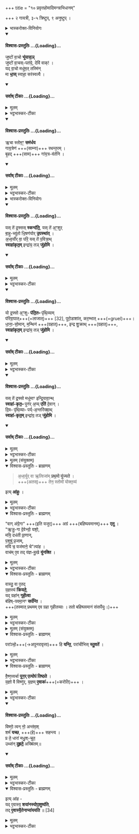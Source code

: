 +++
title = "१० प्रवृत्तहोमादिमन्त्राभिधानम्"

+++
२ गायत्री, ३-५ त्रिष्टुप्, ९ अनुष्टुप् ।

<details><summary>भास्करोक्त-विनियोगः</summary>

1अथ प्रवृताहुती जुहोति - जुष्टो वाचः, ऋचा स्तोममिति द्वाभ्याम् । प्रथमाऽनुष्टुप् विषमपादा, द्वितीया गायत्री ॥ 
</details>
<div class="js_include" newlevelforh1="4" title="विश्वास-प्रस्तुतिः" unfilled url="/vedAH_yajuH/taittirIyam/sArasvata-vibhAgaH/saMhitA/Rk/vishvAsa-prastutiH/3/1/10_pravRttahomAdimantrAbhidhAnam/02_juShTo_vAcho.md">
<details open><summary><h4>विश्वास-प्रस्तुतिः ...{Loading}...</h4></summary>

जुष्टो॑ वा॒चो **भू॑यास॒ञ्**  
जुष्टो॑ वा॒चस्-पत॑ये॒, देवि॑ वाक्! ।   
यद् वा॒चो मधु॑म॒त् तस्मि॑न्  
मा **धा॒स्** स्वाहा॒ सर॑स्वत्यै ।
</details>
</div>
<div class="js_include" newlevelforh1="4" title="सर्वाष् टीकाः" unfilled url="/vedAH_yajuH/taittirIyam/sArasvata-vibhAgaH/saMhitA/Rk/sarvASh_TIkAH/3/1/10_pravRttahomAdimantrAbhidhAnam/02_juShTo_vAcho.md">
<details open><summary><h4>सर्वाष् टीकाः ...{Loading}...</h4></summary>
<details><summary>मूलम्</summary>

जुष्टो॑ वा॒चो भू॑यास॒ञ्जुष्टो॑ वा॒चस्पत॑ये॒ देवि॑ वाक् ।   
यद्वा॒चो मधु॑म॒त्तस्मि॑न्मा धा॒स्स्वाहा॒ सर॑स्वत्यै ।
</details>
<details><summary>भट्टभास्कर-टीका</summary>

जुष्टः इष्टः वाचः भूयासम् । वाचस्पतये मनसे प्राणाय जुष्टः भूयासमित्येव । षष्ठ्यर्थे चतुर्थी । 'सावेकाचः' इति वाचः षष्ठ्या उदात्तत्वम् । 'षष्ठ्याः पतिपुत्र' इति सत्वम् । 'नित्यं मन्त्रे' इति जुष्टशब्द आद्युदात्तः । हे देवि वाक् यद्वाचः पदं वास्तवं मधुमत् मधुरं तस्मिन् मा धाः धेहि स्थापय । सरस्वत्यै तुभ्यं स्वाहुतमिदमस्तु । दधातेर्लोटि 'बहुलं छन्दसि' इति शपो लुक् ॥
</details>
</details>
</div>
<div class="js_include" newlevelforh1="4" title="विश्वास-प्रस्तुतिः" unfilled url="/vedAH_yajuH/taittirIyam/sArasvata-vibhAgaH/saMhitA/Rk/vishvAsa-prastutiH/3/1/10_pravRttahomAdimantrAbhidhAnam/05_RchA_stomam.md">
<details open><summary><h4>विश्वास-प्रस्तुतिः ...{Loading}...</h4></summary>

ऋ॒चा स्तोम॒ꣳ॒ **सम॑र्धय**  
गाय॒त्रेण॑ +++(साम्ना)+++ रथन्त॒रम् ।  
बृ॒हद् +++(साम)+++ गा॑य॒त्र-व॑र्तनि ।
</details>
</div>
<div class="js_include" newlevelforh1="4" title="सर्वाष् टीकाः" unfilled url="/vedAH_yajuH/taittirIyam/sArasvata-vibhAgaH/saMhitA/Rk/sarvASh_TIkAH/3/1/10_pravRttahomAdimantrAbhidhAnam/05_RchA_stomam.md">
<details open><summary><h4>सर्वाष् टीकाः ...{Loading}...</h4></summary>
<details><summary>मूलम्</summary>

ऋ॒चा स्तोम॒ꣳ॒ सम॑र्धय गाय॒त्रेण॑ रथन्त॒रम् ।  
बृ॒हद्गा॑य॒त्रव॑र्तनि ।
</details>
<details><summary>भट्टभास्कर-टीका</summary>

2अथ द्वितीया - ऋचा योनिभूतया स्तोमं स्तोत्रं समर्धय समृद्धिं कुरु । गायत्रेण साम्ना रथन्तरं समर्धय । बृहच्च साम गायत्रवर्तनि गायत्रपदभक्तिकं समर्धय तदनुगतं कुर्विति समर्धय हे वाक् ।  
प्रवृतेषु ऋत्विक्षु सम्यग्यज्ञप्रवृत्तौ यथोक्तसमृद्धिकं सर्वं भवतीति ॥
</details>
</details>
</div>
<details><summary>भास्करोक्त-विनियोगः</summary>

8द्रप्साननुमन्त्रयते - यस्ते इति तिसृभिस्त्रिष्टुभिः । 
</details>
<div class="js_include" newlevelforh1="4" title="विश्वास-प्रस्तुतिः" unfilled url="/vedAH_yajuH/taittirIyam/sArasvata-vibhAgaH/saMhitA/Rk/vishvAsa-prastutiH/3/1/10_pravRttahomAdimantrAbhidhAnam/09_yas_te.md">
<details open><summary><h4>विश्वास-प्रस्तुतिः ...{Loading}...</h4></summary>

यस् ते॑ द्र॒फ्सस् **स्कन्द॑ति॒**, यस् ते॑ अ॒ꣳ॒शुर्  
बा॒हु-च्यु॑तो धि॒षण॑योर् **उ॒पस्था॑त्** ।   
अ॒ध्व॒र्योर् वा॒ परि॒ यस् ते॑ प॒वित्रा॒थ्   
**स्वाहा॑कृत॒म्** इन्द्रा॑य॒ तञ् **जु॑होमि** ।
</details>
</div>
<div class="js_include" newlevelforh1="4" title="सर्वाष् टीकाः" unfilled url="/vedAH_yajuH/taittirIyam/sArasvata-vibhAgaH/saMhitA/Rk/sarvASh_TIkAH/3/1/10_pravRttahomAdimantrAbhidhAnam/09_yas_te.md">
<details open><summary><h4>सर्वाष् टीकाः ...{Loading}...</h4></summary>
<details><summary>मूलम्</summary>

यस्ते॑ द्र॒फ्सस्स्कन्द॑ति॒ यस्ते॑ अ॒ꣳ॒शुर्बा॒हुच्यु॑तो धि॒षण॑योरु॒पस्था॑त् ।   
अ॒ध्व॒र्योर्वा॒ परि॒ यस्ते॑ प॒वित्रा॒थ्स्वाहा॑कृत॒मिन्द्रा॑य॒ तञ्जु॑होमि ।
</details>
<details><summary>भट्टभास्कर-टीका</summary>

तत्र प्रथमा - यस्ते इति ॥ 'अंशुः' इति प्रथमपादान्तः । हे सोम यस्तेऽभिषूयमाणस्य द्रप्सो रसस्स्कन्दति । यो वा तवांशुः सूक्ष्मलतावयवः बाहुच्युतः बाह्वोर्हस्तयोश्च्युतः निपतितः संलग्नः । थाथादिस्वरं बाधित्वा व्यत्ययेन सप्तमीपूर्वपदप्रकृतिस्वरत्वम् । धिषणयोरुपस्थात् - अधिषवणफलके धिषणे । दृश्यते हि 'धिषाणे वीडू' इति । तयोरुपस्थादुत्सङ्गात् हस्तयोश्च्युतः । अध्वर्योरिति । यद्वा यो वा तव रसः पवित्रात् दशापवित्रात् विततात्पतितः सर्वतस्स्कन्दति तं सर्वं स्वाहाकृतं स्वाहाकारेण प्रक्षिप्तं स्वाहाकृतवदवृधानिपतितं कृत्वा इन्द्राय जुहोमि स्वाहुतमेव करोमि । स्वाहाशब्दस्योर्यादित्वेन गतित्वात् 'गतिरनन्तरः' इति पूर्वपदप्रकृतिस्वरत्वम् ॥
</details>
</details>
</div>
<div class="js_include" newlevelforh1="4" title="विश्वास-प्रस्तुतिः" unfilled url="/vedAH_yajuH/taittirIyam/sArasvata-vibhAgaH/saMhitA/Rk/vishvAsa-prastutiH/3/1/10_pravRttahomAdimantrAbhidhAnam/12_yo_draphso.md">
<details open><summary><h4>विश्वास-प्रस्तुतिः ...{Loading}...</h4></summary>

यो द्र॒फ्सो अ॒ꣳ॒शुᳶ **प॑ति॒तᳶ** पृ॑थि॒व्याम्  
प॑रिवा॒पात्+++(=लाजात्)+++ [32],  पुरो॒डाशा॑त्, कर॒म्भात् +++(=gruel)+++।   
धा॒ना॒-सो॒मान्, म॒न्थिन॑ +++(ग्रहात्)+++, इन्द्र शु॒क्राथ् +++(ग्रहात्)+++,  
**स्वाहा॑कृत॒म्** इन्द्रा॑य॒ तञ् **जु॑होमि** ।
</details>
</div>
<div class="js_include" newlevelforh1="4" title="सर्वाष् टीकाः" unfilled url="/vedAH_yajuH/taittirIyam/sArasvata-vibhAgaH/saMhitA/Rk/sarvASh_TIkAH/3/1/10_pravRttahomAdimantrAbhidhAnam/12_yo_draphso.md">
<details open><summary><h4>सर्वाष् टीकाः ...{Loading}...</h4></summary>
<details><summary>मूलम्</summary>

यो द्र॒फ्सो अ॒ꣳ॒शुᳶ प॑ति॒तᳶ पृ॑थि॒व्याम्प॑रिवा॒पात् [32]  पु॒रो॒डाशा॑त्कर॒म्भात् ।   
धा॒ना॒सो॒मान्म॒न्थिन॑ इन्द्र शु॒क्राथ्स्वाहा॑कृत॒मिन्द्रा॑य॒ तञ्जु॑होमि ।
</details>
<details><summary>भट्टभास्कर-टीका</summary>

4अथ द्वितीया - यो द्रप्स इति ॥ **सोमात् यो द्रप्सो** वा **अंशुर्** वा **पृथिव्यां पतितः** परिवापादिभ्यश्च । हे **इन्द्र तं स्वाहाकृतं** इन्द्रायेश्वराय तुभ्यं **जुहोमि** हुतमेव करोमि ।  
**परिवापाः** व्रीहिप्रभवा लाजाः ।  
**पुरोडाशः** पिष्टमयः ।  
**करम्भः** सक्त्व्-आज्य-संयोग-विशेषः । धानाश्च सोमश्च **धानासोमम्** । 'जातिरप्राणिनाम्' इत्येकवद्भावः ।  
**धानाः** तण्डुलप्रभवाः लाजप्रकाराः ।  
**सोमो** लतात्मा ।  
यद्वा - सवनीयैः साहचर्यात् पारिशेष्याच्च सोमविषया मैत्रावरुणी पयस्या सोमशब्देनोच्यते ।  
यथा धानाः करम्भः परिवापः पुरोडाशः पयस्या पङ्क्तिराप्यत इति ।  
**मन्थी शुक्रश्च** ग्रहौ ॥
</details>
</details>
</div>
<div class="js_include" newlevelforh1="4" title="विश्वास-प्रस्तुतिः" unfilled url="/vedAH_yajuH/taittirIyam/sArasvata-vibhAgaH/saMhitA/Rk/vishvAsa-prastutiH/3/1/10_pravRttahomAdimantrAbhidhAnam/15_yas_te.md">
<details open><summary><h4>विश्वास-प्रस्तुतिः ...{Loading}...</h4></summary>

यस् ते॑ द्र॒फ्सो मधु॑माꣳ इन्द्रि॒यावा॒न्थ्  
**स्वाहा॑-कृत॒ᳶ** पुन॑र् अ॒प्य् **एति॑** दे॒वान् ।   
दि॒वᳶ पृ॑थि॒व्याᳶ पर्य्-अ॒न्तरि॑ख्षा॒थ्  
**स्वाहा॑-कृत॒म्** इन्द्रा॑य॒ तञ् **जु॑होमि** ।
</details>
</div>
<div class="js_include" newlevelforh1="4" title="सर्वाष् टीकाः" unfilled url="/vedAH_yajuH/taittirIyam/sArasvata-vibhAgaH/saMhitA/Rk/sarvASh_TIkAH/3/1/10_pravRttahomAdimantrAbhidhAnam/15_yas_te.md">
<details open><summary><h4>सर्वाष् टीकाः ...{Loading}...</h4></summary>
<details><summary>मूलम्</summary>

यस्ते॑ द्र॒फ्सो मधु॑माꣳ इन्द्रि॒यावा॒न्थ्स्वाहा॑कृत॒ᳶ पुन॑र॒प्येति॑ दे॒वान् ।   
दि॒वᳶ पृ॑थि॒व्याᳶ पर्य॒न्तरि॑ख्षा॒थ्स्वाहा॑कृत॒मिन्द्रा॑य॒ तञ्जु॑होमि ।
</details>
<details><summary>भट्टभास्कर-टीका</summary>

5अथ तृतीया - यस्ते इति ॥ हे सोम यस्ते द्रप्सो मधुमान् मधुररसवान् इन्द्रियावान् वीर्यवांश्च भूत्वा स्वाहाकृतः पुनर्देवानप्येति गच्छति । दिवो वा पृथिव्या वा अन्तरिक्षाद्वा यत्र यत्र स्कन्नः ततस्सर्वस्मादागत्य पुनरपि देवान्प्राप्नोति मम स्वाहाकारेण तमहमिन्द्राय स्वाहाकृतं कृत्वा जुहोमि साऽपि तथा करोत्विति । 'मन्त्रे सोमाश्व' इतीन्द्रियशब्दस्य दीर्घत्वम् । 'ऊडिदम्' इति दिवो विभक्तिरुदात्ता । 'उदात्तयणः' इति पृथिव्याः ॥
</details>
<details><summary>मूलम् (संयुक्तम्)</summary>

अ॒ध्व॒र्युर्वा ऋ॒त्विजा॑म्प्रथ॒मो यु॑ज्यते॒ तेन॒ स्तोमो॑ योक्त॒व्य॑ इत्या॑हु॒र्वाग॑ग्रे॒गा अग्र॑ एत्वृजु॒गा दे॒वेभ्यो॒ यशो॒ मयि॒ दध॑ती प्रा॒णान्प॒शुषु॑ प्र॒जाम्मयि॑ [33]  च॒ यज॑माने॒ चेत्या॑ह॒ वाच॑मे॒व तद्य॑ज्ञमु॒खे यु॑नक्ति॒ वास्तु॒ वा ए॒तद्य॒ज्ञस्य॑ क्रियते॒ यद्ग्रहा॑न्गृही॒त्वा ब॑हिष्पवमा॒नꣳ सर्प॑न्ति
</details>
</details>
</div>
<details open><summary>विश्वास-प्रस्तुतिः - ब्राह्मणम्</summary>

> अ॒ध्व॒र्युर् वा ऋ॒त्विजा॑म् **प्रथ॒मो यु॑ज्यते** ।  
+++(अतस्)+++ तेन॒ स्तोमो॑ योक्त॒व्य॑ 

इत्य् **आ॑हुः** ।  
</details>
<details><summary>मूलम्</summary>

अ॒ध्व॒र्युर्वा ऋ॒त्विजा॑म्प्रथ॒मो यु॑ज्यते ।  
तेन॒ स्तोमो॑ योक्त॒व्य॑ इत्या॑हुः ।  
</details>
<details><summary>भट्टभास्कर-टीका</summary>

6अथ 'वागग्रेगाः' इत्यस्य वक्ष्यमाणस्य मन्त्रस्य ब्राह्मणं - अध्वर्युर्वा इत्यादि ॥  
**ऋत्विजां** मध्ये **अध्वर्युः प्रथमः** बहिष्पवमानाय संसर्पणे **युज्यते** ।  
अथ तस्य प्राथम्यात्तेनैव प्रथमं **स्तोमो योक्तव्य** इत्याहुः । 
</details>
<details open><summary>विश्वास-प्रस्तुतिः - ब्राह्मणम्</summary>

"वाग् अ॑ग्रे॒गा" +++(इति यजुर्)+++ अग्र॑ +++(बहिष्पवमानम्)+++ **एतु** ।  
"ऋ॒जु॒-गा दे॒वेभ्यो॒ यशो॒,  
मयि॒ दध॑ती प्रा॒णान्,  
प॒शुषु॑ प्र॒जाम्,  
मयि॑ च॒ यज॑माने॒ चे"त्या॑ह ।  
वाच॑म् ए॒व तद् य॑ज्ञ-मु॒खे **यु॑नक्ति** ।  
</details>
<details><summary>मूलम्</summary>

वाग॑ग्रे॒गा अग्र॑ एतु ।  
ऋ॒जु॒गा  दे॒वेभ्यो॒ यशो॒ मयि॒ दध॑ती प्रा॒णान्प॒शुषु॑ प्र॒जाम्मयि॑ च॒ यज॑माने॒ चेत्या॑ह ।  
वाच॑मे॒व तद्य॑ज्ञमु॒खे यु॑नक्ति ।  
</details>
<details><summary>भट्टभास्कर-टीका</summary>

तस्मात् सर्पणकाले 'वागग्रेगाः' इत्यादिकं यजुर् यद् आह  
तेन प्रथमम् अध्वर्युः वाचं यज्ञ-मुखे बहिष्-पवमानारम्भे युनक्ति  
यद् वाचं बाहीष्पवमानं यज्ञ-मुखे ऽध्वर्युर् युनक्ति  
एवं स्तोमो युक्तो योजितो भवति ।

मन्त्रार्थस्तु - **वागग्रेगाः** सर्वस्याग्रे गच्छन्ती **अग्रे** प्रथमं बहिष्पवमानम् **एतु** । 'जनसन' इति विट्' 'विड्वनोरनुनासिकस्स्यात्' इत्यात्वम् ।

ईदृशी सती गच्छत्वित्याह - **ऋजुगाः** ऋजुमार्गेण गच्छन्ती देवेभ्यः देवार्थमवक्रगमना देवानेवं गच्छन्तीत्यर्थः । पूर्ववद्विट् । मयि यशो दधती स्थापयान्ती सुष्ठु प्रचारणात्प्राणान् पशुषु दधती सम्यग्यागनिष्पत्तेः प्रजां मयि च यजमाने दधती अग्रे गच्छत्विति ।
</details>
<details open><summary>विश्वास-प्रस्तुतिः - ब्राह्मणम्</summary>

वास्तु॒ वा ए॒तद्  
य॒ज्ञस्य॑ **क्रियते॒**,  
यद् ग्रहा॑न् **गृही॒त्वा**  
ब॑हिष्-पवमा॒नꣳ **सर्प॑न्ति** ।  
+++(तस्मात् प्रथमम् एव ग्रहा गृहीतव्याः । ततो बहिष्पवमानं संसर्पेयुः।)+++
</details>
<details><summary>मूलम्</summary>

वास्तु॒ वा ए॒तद्य॒ज्ञस्य॑ क्रियते ।  
यद्ग्रहा॑न्गृही॒त्वा ब॑हिष्पवमा॒नꣳ सर्प॑न्ति ।  
</details>
<details><summary>भट्टभास्कर-टीका</summary>

वास्तु वा एतद्यज्ञस्येत्यादि ।  
वास्तु-ग्रहणम् एतद् यज्ञस्य क्रियते  
यद् **ग्रहान् गृहीत्वा बहिष्पवमानं सर्पन्ति****  
तस्मात् प्रथमम् एव ग्रहा गृहीतव्याः । ततो बहिष्पवमानं संसर्पेयुर् इति । एवं हि यज्ञो वास्तुमान् भवति ॥
</details>
<details><summary>मूलम् (संयुक्तम्)</summary>

परा॑ञ्चो॒ हि यन्ति॒ परा॑चीभिस्स्तु॒वते॑ वैष्ण॒व्यर्चा पुन॒रेत्योप॑ तिष्ठते य॒ज्ञो वै विष्णु॑र्य॒ज्ञमे॒वाक॒र् विष्णो॒ त्वन्नो॒ अन्त॑म॒श्शर्म॑ यच्छ सहन्त्य । प्र ते॒ धारा॑ मधु॒श्चुत॒ उथ्स॑न्दुह्रते॒ अख्षि॑त॒मित्या॑ह॒ यदे॒वास्य॒ शया॑नस्योप॒शुष्य॑ति॒ तदे॒वास्यै॒तेना प्या॑ययति ॥ [34]
</details>
<details open><summary>विश्वास-प्रस्तुतिः - ब्राह्मणम्</summary>

परा॑ञ्चो॒+++(→अपुनरावृत्ता)+++ हि **यन्ति॒**, परा॑चीभिस् **स्तु॒वते॑** ।  
</details>
<details><summary>मूलम्</summary>

परा॑ञ्चो॒ हि यन्ति॒ परा॑चीभिस्स्तु॒वते॑ ।  
</details>
<details><summary>भट्टभास्कर-टीका</summary>

7पराञ्चो हीत्यादि ॥ हि यस्मादर्थे । यस्मात्पराञ्चो ऽपुनरावृत्ता बहिष्पवमानाय यन्ति सर्पन्ति तस्मादानुरूप्याय **पराचीभिः** अनावृत्ताभिः त्रिवृत्त्वान्नवभिः ऋग्भिस् **स्तुवते** । अकर्त्रभिप्रायत्वाद्व्यत्ययेनात्मनेपदम्, परापूर्वादञ्चतेः क्विपि 'अनिगन्तादञ्चतौ' इति गतेः प्रकृतिस्वरत्वम् ।
</details>
<details open><summary>विश्वास-प्रस्तुतिः - ब्राह्मणम्</summary>

वै॒ष्ण॒व्यर्चा **पुन॒र् एत्योप॑ तिष्ठते** ।  
य॒ज्ञो वै विष्णु॑र्, य॒ज्ञम् **ए॒वाकः॑**+++(=करोति)+++ ।  
</details>
<details><summary>मूलम्</summary>

वै॒ष्ण॒व्यर्चा  पुन॒रेत्योप॑ तिष्ठते ।  
य॒ज्ञो वै विष्णु॑र्य॒ज्ञमे॒वाकः॑ ।  
</details>
<details><summary>भट्टभास्कर-टीका</summary>

वैष्णव्येत्यादि । पुनरेत्यागत्य वैष्णव्यर्चा वक्ष्यमाणया अनुष्टुभा राजानमुपतिष्ठते - तस्मादनेनोपस्थानेन **यज्ञमेवाकः** करोति । करोतेः छान्दसे लुङि 'मन्त्रे घस' इति च्लेर्लुक् । 
</details>
<div class="js_include" newlevelforh1="4" title="विश्वास-प्रस्तुतिः" unfilled url="/vedAH_yajuH/taittirIyam/sArasvata-vibhAgaH/saMhitA/Rk/vishvAsa-prastutiH/3/1/10_pravRttahomAdimantrAbhidhAnam/35_viShNo_tvan.md">
<details open><summary><h4>विश्वास-प्रस्तुतिः ...{Loading}...</h4></summary>

विष्णो॒ त्वन् नो॒ अन्त॑म॒श्  
शर्म॑ **यच्छ**, +++(हे)+++ सहन्त्य ।   
प्र ते॒ धारा॑ मधु॒श्-चुत॒  
उथ्स॑न् **दुह्रते॒** अख्षि॑तम्॥
</details>
</div>
<div class="js_include" newlevelforh1="4" title="सर्वाष् टीकाः" unfilled url="/vedAH_yajuH/taittirIyam/sArasvata-vibhAgaH/saMhitA/Rk/sarvASh_TIkAH/3/1/10_pravRttahomAdimantrAbhidhAnam/35_viShNo_tvan.md">
<details open><summary><h4>सर्वाष् टीकाः ...{Loading}...</h4></summary>
<details><summary>मूलम्</summary>

विष्णो॒ त्वन्नो॒ अन्त॑म॒श्शर्म॑ यच्छ सहन्त्य ।   
प्र ते॒ धारा॑ मधु॒श्चुत॒ उथ्स॑न्दुह्रते॒ अख्षि॑तम्॥
</details>
<details><summary>भट्टभास्कर-टीका</summary>

मन्त्रार्थस्तु - हे **विष्णो** यज्ञात्मन् सोम **त्वं नः** अस्माकं **अन्तिमः** अन्तिकतमः प्रत्यासन्नतमः । 'तमेतादेश्च' इति कलोपः । सः त्वमस्मभ्यं **शर्म** सुखं **यच्छ** देहि । हे **सहन्त्य** परेषामभिभवितः महाप्रभाव । सहतेरौणादिको झच् । सहन्ताः सोढारः, ततस्स्वार्थिको यः । सहन्त्य ते तव धाराः रसप्रवाहाः मधुश्चुतः मधुरं रसं क्षरन्त्यः **उत्सं** कूपभूतं **अक्षितं** अनुपक्षीणं सोमरसं प्रदुह्रते प्रकर्षेण दुहताम् । तेन यच्छुष्यति तदाप्यायितं भवति । दुहेश्छान्दसे लेटि 'बहुलं छन्दसि' इति रुडागमः ॥
</details>
</details>
</div>
<details open><summary>विश्वास-प्रस्तुतिः - ब्राह्मणम्</summary>

इत्य् आ॑ह -  
यद् ए॒वास्य॒ **शया॑नस्योप॒शुष्य॑ति**,   
तद् **ए॒वास्यै॒तेनाप्या॑ययति** ॥ [34]
</details>
<details><summary>मूलम्</summary>
इत्या॑ह  
यदे॒वास्य॒ शया॑नस्योप॒शुष्य॑ति   
तदे॒वास्यै॒तेना प्या॑ययति ॥ [34]
</details>
<details><summary>भट्टभास्कर-टीका</summary>

किं च - यदेव यत्किंचित् अपि शयानस्योपशुष्यति तत्सर्वमप्यस्यानेनोपस्थानेन आप्याययति आपूरयति अक्षितं दुह्रते इति दर्शनात् ।

इति तृतीये प्रथमे दशमोनुवाकः ॥  
</details>

